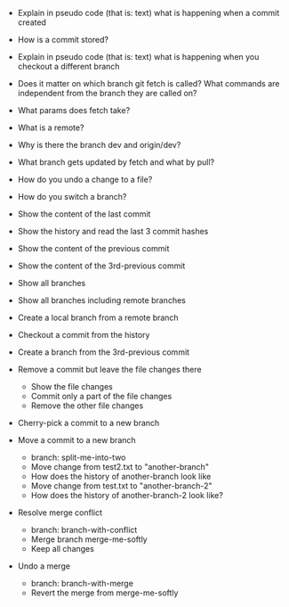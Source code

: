 - Explain in pseudo code (that is: text) what is happening when a commit created
- How is a commit stored?
- Explain in pseudo code (that is: text) what is happening when you checkout a different branch
- Does it matter on which branch git fetch is called? What commands are independent from the branch they are called on?
- What params does fetch take?
- What is a remote?
- Why is there the branch dev and origin/dev?
- What branch gets updated by fetch and what by pull?
- How do you undo a change to a file?
- How do you switch a branch?
- Show the content of the last commit
- Show the history and read the last 3 commit hashes
- Show the content of the previous commit
- Show the content of the 3rd-previous commit
- Show all branches
- Show all branches including remote branches
- Create a local branch from a remote branch
- Checkout a commit from the history
- Create a branch from the 3rd-previous commit
- Remove a commit but leave the file changes there
    - Show the file changes
    - Commit only a part of the file changes
    - Remove the other file changes
- Cherry-pick a commit to a new branch



- Move a commit to a new branch
    - branch: split-me-into-two
    - Move change from test2.txt to "another-branch"
    - How does the history of another-branch look like
    - Move change from test.txt to "another-branch-2"
    - How does the history of another-branch-2 look like?
- Resolve merge conflict
    - branch: branch-with-conflict
    - Merge branch merge-me-softly
    - Keep all changes
- Undo a merge
    - branch: branch-with-merge
    - Revert the merge from merge-me-softly
